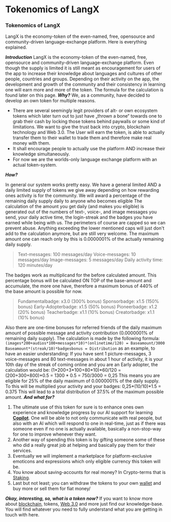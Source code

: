 # Tokenomics of LangX

### Tokenomics of LangX

LangX is the economy-token of the even-named, free, opensource and community-driven language-exchange platform. Here is everything explained.

_**Introduction**_ LangX is the economy-token of the even-named, free, opensource and community-driven language-exchange platform. Even though the supply is limited it is still meant as encouragement for users of the app to increase their knowledge about languages and cultures of other people, countries and groups. Depending on their activity on the app, the development and growth of the community and their consistency in learning one will earn more and more of the token. The formula for the calculation is found later on this page. _**Why?**_ We, as a community, have decided to develop an own token for multiple reasons.

* There are several seemingly legit providers of alt- or own ecosystem tokens which later turn out to just have „thrown a bone“ towards one to grab their cash by locking those tokens behind paywalls or some kind of limitations. We want to give the trust back into crypto, blockchain technology and Web 3.0. The User will earn the token, is able to actually transfer them to their wallet to trade them and therefore make real money with them.
* It shall encourage people to actually use the platform AND increase their knowledge simultaneously.
* For now we are the worlds-only language exchange platform with an actual token-system.

_**How?**_

In general our system works pretty easy. We have a general limited AND a daily limited supply of tokens we give away depending on how rewarding ones activity is for the community. We will award a percentage of the remaining daily supply daily to anyone who becomes eligible The calculation of the amount you get daily (and makes you eligible) is generated out of the numbers of text-, voice-, and image messages you send, your daily active time, the login-streak and the badges you have earned while being with us. The perimeters of course are capped so we can prevent abuse. Anything exceeding the lower mentioned caps will just don't add to the calculation anymore, but are still very welcome. The maximum amount one can reach only by this is 0.0000001% of the actually remaining daily supply.

> Text-messages: 100 messages/day Voice-messages: 10 messages/day Image-messages: 5 messages/day Daily activity time: 120 minutes/day

The badges work as multiplicand for the before calculated amount. This percentage bonus will be calculated ON TOP of the base-amount and accumulate, the more one have, therefore a maximum bonus of 440% of the base amount is possible for now.

> Fundamentalbadge: x3.0 (300% bonus) Sponsorbadge: x1.5 (150% bonus) Early-Adopterbadge: x1.5 (50% bonus) Pioneerbadge: x1.2 (20% bonus) Teacherbadge: x1.1 (10% bonus) Creatorbadge: x1.1 (10% bonus)

Also there are one-time bonuses for referred friends of the daily maximum amount of possible message and activity contribution (0.0000001% of remaining daily supply). The calculation is made by the following formula: `(images*200+audios*100+messages*10)*(onlinetime/120) = Baseamount/3000 Baseamount*(streak/10)*badgesbonus = Distribution` as an example, to have an easier understanding: If you have sent 1 picture-messages, 3 voice-messages and 80 text-messages in about 1 hour of activity, it is your 10th day of the streak of coming online and you are an Early adopter, the calculation would be: (1\*200+3\*100+80\*10)\*60/120 = (200+300+800)\*0.5 = 1300 \* 0.5 = 750/3000 = 0,25 This means you are eligible for 25% of the daily maximum of 0.0000001% of the daily supply. To this will be multiplied your activity and your badges: 0,25\*(10/10)\*1.5 = 0.375 This will lead to a total distribution of 37.5% of the maximum possible amount. _**And what for?**_

1. The ultimate use of this token for sure is to enhance ones own experience and knowledge progress by our AI support for learning [**Copilot**](copilot.md). One will be able to not only communicate with real people, but also with an AI which will respond to one in real-time, just as if there was someone even if no one is actually available, basically a non-stop-way for one to improve whenever they want.
2. Another way of spending this token is by gifting someone some of these who did a really great job at helping and basically pay them for their services.
3. Eventually we will implement a marketplace for platform-exclusive emoticons and expressions which only eligible currency this token will be.
4. You know about saving-accounts for real money? In Crypto-terms that is [Staking](staking.md).
5. Last but not least; you can withdraw the tokens to your own [wallet](wallet.md) and buy more or sell them for fiat money/

_**Okay, interesting, so, what is a token now?**_ If you want to know more about [blockchain](blockchain.md), tokens, [Web 3.0](web-3.0.md) and more just find our knowledge-base. You will find whatever you need to fully understand what you are getting in touch with here.
